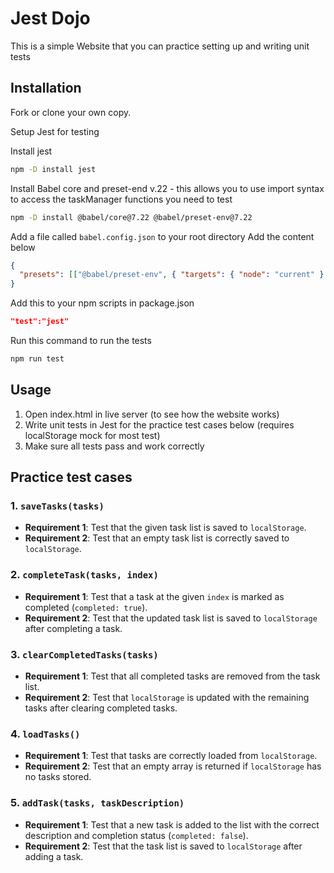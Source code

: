 # Jest Dojo

This is a simple Website that you can practice setting up and writing unit tests

## Installation

Fork or clone your own copy.

Setup Jest for testing

Install jest
```bash
npm -D install jest
```

Install Babel core and preset-end v.22 - this allows you to use import syntax to access the taskManager functions you need to test
```bash
npm -D install @babel/core@7.22 @babel/preset-env@7.22
```

Add a file called `babel.config.json` to your root directory
Add the content below
```json
{
  "presets": [["@babel/preset-env", { "targets": { "node": "current" } }]]
}
```

Add this to your npm scripts in package.json
```json
"test":"jest"
```
Run this command to run the tests
```bash
npm run test
```

## Usage

1. Open index.html in live server (to see how the website works)
2. Write unit tests in Jest for the practice test cases below (requires localStorage mock for most test)
3. Make sure all tests pass and work correctly

## Practice test cases

### 1. `saveTasks(tasks)`

- **Requirement 1**: Test that the given task list is saved to `localStorage`.
- **Requirement 2**: Test that an empty task list is correctly saved to `localStorage`.

### 2. `completeTask(tasks, index)`

- **Requirement 1**: Test that a task at the given `index` is marked as completed (`completed: true`).
- **Requirement 2**: Test that the updated task list is saved to `localStorage` after completing a task.

### 3. `clearCompletedTasks(tasks)`

- **Requirement 1**: Test that all completed tasks are removed from the task list.
- **Requirement 2**: Test that `localStorage` is updated with the remaining tasks after clearing completed tasks.

### 4. `loadTasks()`

- **Requirement 1**: Test that tasks are correctly loaded from `localStorage`.
- **Requirement 2**: Test that an empty array is returned if `localStorage` has no tasks stored.

### 5. `addTask(tasks, taskDescription)`

- **Requirement 1**: Test that a new task is added to the list with the correct description and completion status (`completed: false`).
- **Requirement 2**: Test that the task list is saved to `localStorage` after adding a task.
